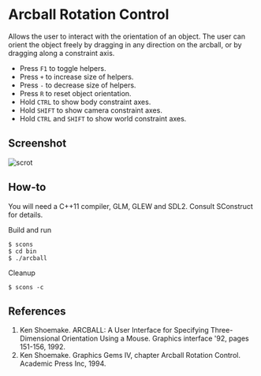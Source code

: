 Arcball Rotation Control
========================
Allows the user to interact with the orientation of an object. The user can
orient the object freely by dragging in any direction on the arcball, or by
dragging along a constraint axis.

+ Press `F1` to toggle helpers.
+ Press `+` to increase size of helpers.
+ Press `-` to decrease size of helpers.
+ Press `R` to reset object orientation.
+ Hold `CTRL` to show body constraint axes.
+ Hold `SHIFT` to show camera constraint axes.
+ Hold `CTRL` and `SHIFT` to show world constraint axes.

Screenshot
----------
![scrot](https://github.com/mharrys/arcball/raw/master/scrot.png)

How-to
------
You will need a C++11 compiler, GLM, GLEW and SDL2. Consult SConstruct for
details.

Build and run

    $ scons
    $ cd bin
    $ ./arcball

Cleanup

    $ scons -c

References
----------
1. Ken Shoemake. ARCBALL: A User Interface for Specifying Three-Dimensional Orientation Using a Mouse. Graphics interface '92, pages 151-156, 1992.
2. Ken Shoemake. Graphics Gems IV, chapter Arcball Rotation Control. Academic Press Inc, 1994.
